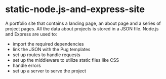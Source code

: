 # static-node.js-and-express-site 
 A portfolio site that contains a landing page, an about page and a series of project pages. All the data about projects is stored in a JSON file. Node.js and Express are used to: 
 - import the required dependencies
 - link the JSON with the Pug templates
 - set up routes to handle requests
 - set up the middleware to utilize static files like CSS
 - handle errors
 - set up a server to serve the project      
